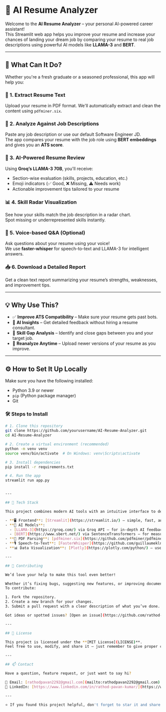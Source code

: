 # 🌟 AI Resume Analyzer

Welcome to the **AI Resume Analyzer** – your personal AI-powered career assistant!  
This Streamlit web app helps you improve your resume and increase your chances of landing your dream job by comparing your resume to real job descriptions using powerful AI models like **LLAMA-3** and **BERT**.

---

## 🚀 What Can It Do?

Whether you're a fresh graduate or a seasoned professional, this app will help you:

### 📄 1. Extract Resume Text
Upload your resume in PDF format. We'll automatically extract and clean the content using `pdfminer.six`.

### 🧾 2. Analyze Against Job Descriptions
Paste any job description or use our default Software Engineer JD.  
The app compares your resume with the job role using **BERT embeddings** and gives you an **ATS score**.

### 🧠 3. AI-Powered Resume Review
Using **Groq’s LLAMA-3 70B**, you'll receive:
- Section-wise evaluation (skills, projects, education, etc.)
- Emoji indicators (✅ Good, ❌ Missing, ⚠️ Needs work)
- Actionable improvement tips tailored to your resume

### 📊 4. Skill Radar Visualization
See how your skills match the job description in a radar chart.  
Spot missing or underrepresented skills instantly.

### 🎤 5. Voice-based Q&A (Optional)
Ask questions about your resume using your voice!  
We use **faster-whisper** for speech-to-text and LLAMA-3 for intelligent answers.

### 📥 6. Download a Detailed Report
Get a clean text report summarizing your resume’s strengths, weaknesses, and improvement tips.

---

## 💡 Why Use This?

- ✅ **Improve ATS Compatibility** – Make sure your resume gets past bots.
- 🤖 **AI Insights** – Get detailed feedback without hiring a resume consultant.
- 🎯 **Skill Gap Analysis** – Identify and close gaps between you and your target job.
- 🔄 **Reanalyze Anytime** – Upload newer versions of your resume as you improve.

---

## ⚙️ How to Set It Up Locally

Make sure you have the following installed:
- Python 3.9 or newer
- `pip` (Python package manager)
- Git

### 🛠️ Steps to Install

```bash
# 1. Clone this repository
git clone https://github.com/yourusername/AI-Resume-Analyzer.git
cd AI-Resume-Analyzer

# 2. Create a virtual environment (recommended)
python -m venv venv
source venv/bin/activate  # On Windows: venv\Scripts\activate

# 3. Install dependencies
pip install -r requirements.txt

# 4. Run the app
streamlit run app.py


---

## 📌 Tech Stack

This project combines modern AI tools with an intuitive interface to deliver powerful resume insights:

- **🖥️ Frontend**: [Streamlit](https://streamlit.io/) – simple, fast, and interactive Python web apps.
- **🧠 AI Models**:
  - [LLAMA-3](https://groq.com/) via Groq API – for in-depth AI feedback and suggestions.
  - [BERT](https://www.sbert.net/) via SentenceTransformers – for measuring similarity with job descriptions.
- **📄 PDF Parsing**: [pdfminer.six](https://github.com/pdfminer/pdfminer.six) – extracts resume text from uploaded PDFs.
- **🎙️ Speech-to-Text**: [FasterWhisper](https://github.com/guillaumekln/faster-whisper) – enables voice input and transcriptions.
- **📊 Data Visualization**: [Plotly](https://plotly.com/python/) – used for skill radar charts and interactive visuals.

---

## 🤝 Contributing

We’d love your help to make this tool even better!

Whether it’s fixing bugs, suggesting new features, or improving documentation, contributions of all kinds are welcome.  
To contribute:

1. Fork the repository.
2. Create a new branch for your changes.
3. Submit a pull request with a clear description of what you’ve done.

Got ideas or spotted issues? [Open an issue](https://github.com/rathod-0007/AI-Resume-Analyzer/issues) and let’s discuss!

---

## 📜 License

This project is licensed under the **[MIT License](LICENSE)**.  
Feel free to use, modify, and share it — just remember to give proper credit.

---

## 📫 Contact

Have a question, feature request, or just want to say hi?

📧 Email: [rathodpavan2292@gmail.com](mailto:rathodpavan2292@gmail.com)  
🔗 LinkedIn: [https://www.linkedin.com/in/rathod-pavan-kumar/](https://www.linkedin.com/in/rathod-pavan-kumar/)

---

⭐️ If you found this project helpful, don't forget to star it and share it with others!
